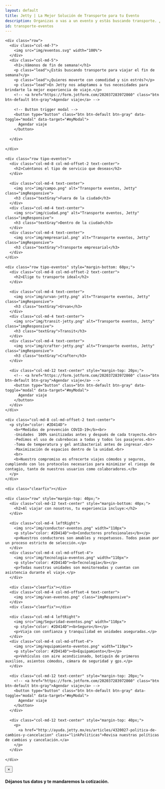 ```yaml
---
layout: default
title: Jetty | La Mejor Solución de Transporte para tu Evento
description: Organizas o vas a un evento y estás buscando transporte. ¿Consideras rentar una camioneta con chofer? Nos adaptamos a tu necesidad al mejor precio.
id: transporte-eventos
---
```


<div class="container-fluid beneficios gradient">
  <div class="container eventos">

    <div class="row">
      <div class="col-md-7">
        <img src="img/eventos.svg" width="100%">
      </div>
      <div class="col-md-5">
        <h1>¡Vámonos de fin de semana!</h1>
        <p class="lead">¿Estás buscando transporte para viajar el fin de semana?</p>
        <p class="lead">¿Quieres moverte con comodidad y sin estrés?</p>
        <p class="lead">En Jetty nos adaptamos a tus necesidades para brindarte la mejor experiencia de viaje.</p>
        <!-- <a href="https://form.jotform.com/202037283972860" class="btn btn-default btn-gray">Agendar viaje</a> -->

        <!-- Button trigger modal -->
        <button type="button" class="btn btn-default btn-gray" data-toggle="modal" data-target="#myModal">
          Agendar viaje
        </button>

      </div>

    </div>

    <div class="row tipo-eventos">
      <div class="col-md-8 col-md-offset-2 text-center">
        <h2>Cuéntanos el tipo de servicio que deseas</h2>
      </div>

      <div class="col-md-4 text-center">
        <img src="img/campo.png" alt="Transporte eventos, Jetty" class="imgResponsive">
        <h3 class="textGray">Fuera de la ciudad</h3>
      </div>
      <div class="col-md-4 text-center">
        <img src="img/ciudad.png" alt="Transporte eventos, Jetty" class="imgResponsive">
        <h3 class="textGray">Dentro de la ciudad</h3>
      </div>
      <div class="col-md-4 text-center">
        <img src="img/empresarial.png" alt="Transporte eventos, Jetty" class="imgResponsive">
        <h3 class="textGray">Transporte empresarial</h3>
      </div>
    </div>

    <div class="row tipo-eventos" style="margin-bottom: 60px;">
      <div class="col-md-8 col-md-offset-2 text-center">
        <h2>Elige tu transporte ideal</h2>
      </div>

      <div class="col-md-4 text-center">
        <img src="img/urvan-jetty.png" alt="Transporte eventos, Jetty" class="imgResponsive">
        <h3 class="textGray">Urvan</h3>
      </div>
      <div class="col-md-4 text-center">
        <img src="img/transit-jetty.png" alt="Transporte eventos, Jetty" class="imgResponsive">
        <h3 class="textGray">Transit</h3>
      </div>
      <div class="col-md-4 text-center">
        <img src="img/crafter-jetty.png" alt="Transporte eventos, Jetty" class="imgResponsive">
        <h3 class="textGray">Crafter</h3>
      </div>

      <div class="col-md-12 text-center" style="margin-top: 20px;">
        <!-- <a href="https://form.jotform.com/202037283972860" class="btn btn-default btn-gray">Agendar viaje</a> -->
        <button type="button" class="btn btn-default btn-gray" data-toggle="modal" data-target="#myModal">
          Agendar viaje
        </button>
      </div>
    </div>

    <div class="col-md-8 col-md-offset-2 text-center">
      <p style="color: #2D414D">
        <b>*Medidas de prevención COVID-19</b><br>
        -Unidades  100% sanitizadas antes y después de cada trayecto.<br>
        -Pedimos el uso de cubrebocas a todas y todos los pasajeros.<br>
        -Toma de temperatura y gel antibacterial antes de ingresar.<br>
        -Maximización de espacios dentro de la unidad.<br>
        <br>
        <b>Nuestro compromiso es ofrecerte viajes cómodos y seguros, cumpliendo con los protocolos necesarios para minimizar el riesgo de contagio, tanto de nuestros usuarios como colaboradores.</b>
      </p>
    </div>

    <div class="clearfix"></div>

    <div class="row" style="margin-top: 40px;">
      <div class="col-md-12 text-center" style="margin-bottom: 40px;">
        <h2>Al viajar con nosotros, tu experiencia incluye:</h2>
      </div>

      <div class="col-md-4 leftRight">
        <img src="img/conductor-eventos.png" width="110px">
        <p style="color: #2D414D"><b>Conductores profesionales</b></p>
        <p>Nuestros conductores son amables y respetuosos. Todos pasan por un proceso estricto de selección.</p>
      </div>
      <div class="col-md-4 col-md-offset-4">
        <img src="img/tecnologia-eventos.png" width="110px">
        <p style="color: #2D414D"><b>Tecnología</b></p>
        <p>Todas nuestras unidades son monitoreadas y cuentan con asistencia durante el viaje.</p>
      </div>

      <div class="clearfix"></div>
      <div class="col-md-4 col-md-offset-4 text-center">
        <img src="img/van-eventos.png" class="imgResponsive">
      </div>
      <div class="clearfix"></div>

      <div class="col-md-4 leftRight">
        <img src="img/Seguridad-eventos.png" width="110px">
        <p style="color: #2D414D"><b>Seguro</b></p>
        <p>Viaja con confianza y tranquilidad en unidades aseguradas.</p>
      </div>
      <div class="col-md-4 col-md-offset-4">
        <img src="img/equipamiento-eventos.png" width="110px">
        <p style="color: #2D414D"><b>Equipamiento</b></p>
        <p>Vehículos con aire acondicionado, botiquín de primeros auxilios, asientos cómodos, cámara de seguridad y gps.</p>
      </div>

      <div class="col-md-12 text-center" style="margin-top: 20px;">
        <!-- <a href="https://form.jotform.com/202037283972860" class="btn btn-default btn-gray">Agendar viaje</a> -->
        <button type="button" class="btn btn-default btn-gray" data-toggle="modal" data-target="#myModal">
          Agendar viaje
        </button>
      </div>

      <div class="col-md-12 text-center" style="margin-top: 40px;">
        <p>
          <a href="http://ayuda.jetty.mx/es/articles/4320027-politica-de-cambios-y-cancelacion" class="linkPoliticas">Revisa nuestras políticas de cambios y cancelación.</a>
        </p>
      </div>

    </div>

  </div>
</div>


<!-- Modal -->
<div class="modal fade" id="myModal" tabindex="-1" role="dialog" aria-labelledby="myModalLabel">
  <div class="modal-dialog" role="document">
    <div class="modal-content">
      <div class="modal-header">
        <button type="button" class="close" data-dismiss="modal" aria-label="Close"><span aria-hidden="true">&times;</span></button>
        <h4 class="modal-title" id="myModalLabel">Déjanos tus datos y te mandaremos la cotización.</h4>
      </div>
      <div class="modal-body">
        <div class="_form_3"></div><script src="https://jetty.activehosted.com/f/embed.php?id=3" type="text/javascript" charset="utf-8"></script>
      </div>
      <!-- <div class="modal-footer">
        <button type="button" class="btn btn-default" data-dismiss="modal">Close</button>
        <button type="button" class="btn btn-primary">Save changes</button>
      </div> -->
    </div>
  </div>
</div>
